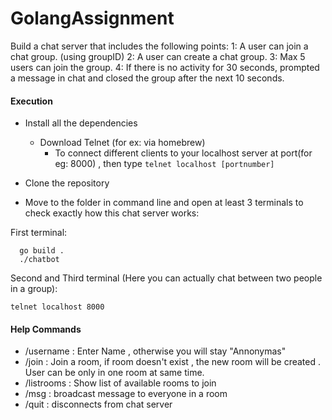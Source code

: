 # GolangAssignment

Build a chat server that includes the following points:
1: A user can join a chat group. (using groupID)
2: A user can create a chat group.
3: Max 5 users can join the group.
4: If there is no activity for 30 seconds, prompted a message in chat and closed the group after the next 10 seconds.



  
#### Execution
  * Install all the dependencies 
    * Download Telnet (for ex: via homebrew)
      - To connect different clients to your localhost server at port(for eg: 8000) , then type `telnet localhost [portnumber]`
    
  * Clone the repository
  * Move to the folder in command line and open at least 3 terminals to check exactly how this chat server works:
    
  First terminal:
  ```
    go build . 
    ./chatbot
   ``` 
   Second and Third terminal (Here you can actually chat between two people in a group):
  
  ```   
  telnet localhost 8000

  ```

     
   #### Help Commands

  * /username <username> : Enter Name , otherwise you will stay "Annonymas"
  * /join <groupname> : Join a room, if room doesn't exist , the new room will be created . User can be only in one room at same time.
  * /listrooms : Show list of available rooms to join
  * /msg <message> : broadcast message to everyone in a room
  * /quit : disconnects from chat server
 
